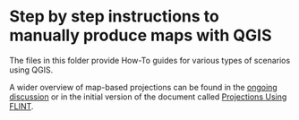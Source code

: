 # Step by step instructions to manually produce maps with QGIS

The files in this folder provide How-To guides for various types of scenarios using QGIS.

A wider overview of map-based projections can be found in the [ongoing discussion](https://github.com/moja-global/Projections/blob/master/Science/Thinking-Behind-Projections-Design.md) or in the initial version of the document called [Projections Using FLINT](https://github.com/moja-global/Projections/blob/master/Science/Projections%20using%20FLINT%20V100.pdf).
